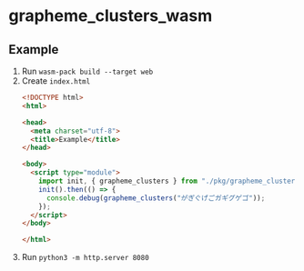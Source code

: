 # grapheme_clusters_wasm

## Example

1. Run `wasm-pack build --target web`
1. Create `index.html`
   ```html
   <!DOCTYPE html>
   <html>

   <head>
     <meta charset="utf-8">
     <title>Example</title>
   </head>

   <body>
     <script type="module">
       import init, { grapheme_clusters } from "./pkg/grapheme_clusters_wasm.js";
       init().then(() => {
         console.debug(grapheme_clusters("か゚き゚く゚け゚こ゚カ゚キ゚ク゚ケ゚コ゚"));
       });
     </script>
   </body>

   </html>
   ```
1. Run `python3 -m http.server 8080`
